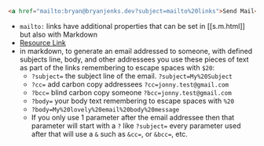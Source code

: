 

```html
<a href="mailto:bryan@bryanjenks.dev?subject=mailto%20links">Send Mail</a>
```

- `mailto:` links have additional properties that can be set in [[s.m.html]] but also with Markdown
- [Resource Link](https://css-tricks.com/snippets/html/mailto-links/)
- in markdown, to generate an email addressed to someone, with defined subjects line, body, and other addressees you use these pieces of text as part of the links remembering to escape spaces with `$20`:
    - `?subject=` the subject line of the email. `?subject=My%20Subject`
    - `?cc=` add carbon copy addressees `?cc=jonny.test@gmail.com`
    - `?bcc=` blind carbon copy someone `?bcc=jonny.test@gmail.com`
    - `?body=` your body text remembering to escape spaces with `%20`
    - `?body=My%20lovely%20email%20body%20message`
    -  If you only use 1 parameter after the email addressee then that parameter will start with a `?` like `?subject=` every parameter used after that will use a `&` such as `&cc=`, or `&bcc=`, etc.
